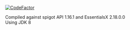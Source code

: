 [![CodeFactor](https://www.codefactor.io/repository/github/zerrium/sleepnotify/badge)](https://www.codefactor.io/repository/github/zerrium/sleepnotify)

Compiled against spigot API 1.16.1 and EssentialsX 2.18.0.0<br>
Using JDK 8
